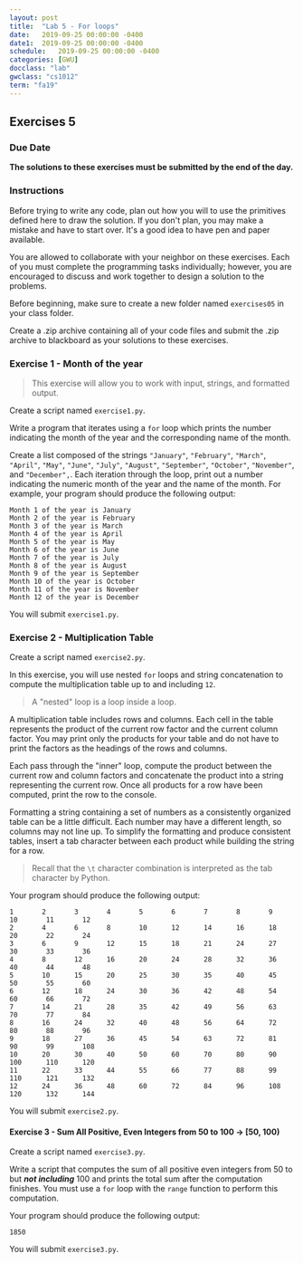 ```yaml
---
layout: post
title:  "Lab 5 - For loops"
date:   2019-09-25 00:00:00 -0400
date1:  2019-09-25 00:00:00 -0400
schedule:   2019-09-25 00:00:00 -0400
categories: [GWU]
docclass: "lab"
gwclass: "cs1012"
term: "fa19"
---
```

<head>
  <link href="/css/syntax.css" rel="stylesheet">
</head>

## Exercises 5

### Due Date
**The solutions to these exercises must be submitted by the end of the day.**

### Instructions

Before trying to write any code, plan out how you will to use the primitives defined here to draw the solution.  If you don't plan, you may make a mistake and have to start over.  It's a good idea to have pen and paper available.

You are allowed to collaborate with your neighbor on these exercises.  Each of you must complete the programming tasks individually; however, you are encouraged to discuss and work together to design a solution to the problems.

Before beginning, make sure to create a new folder named ```exercises05``` in your class folder.

Create a .zip archive containing all of your code files and submit the .zip archive to blackboard as your solutions to these exercises.

### Exercise 1 - Month of the year
> This exercise will allow you to work with input, strings, and formatted output.

Create a script named ```exercise1.py```.

Write a program that iterates using a ```for``` loop which prints the number indicating the month of the year and the corresponding name of the month.

Create a list composed of the strings ```"January"```, ```"February"```, ```"March"```, ```"April"```, ```"May"```, ```"June"```, ```"July"```, ```"August"```, ```"September"```, ```"October"```, ```"November"```, and ```"December",```.  Each iteration through the loop, print out a number indicating the numeric month of the year and the name of the month.  For example, your program should produce the following output:

```
Month 1 of the year is January
Month 2 of the year is February
Month 3 of the year is March
Month 4 of the year is April
Month 5 of the year is May
Month 6 of the year is June
Month 7 of the year is July
Month 8 of the year is August
Month 9 of the year is September
Month 10 of the year is October
Month 11 of the year is November
Month 12 of the year is December
```

You will submit ```exercise1.py```.

### Exercise 2 - Multiplication Table

Create a script named ```exercise2.py```.

In this exercise, you will use nested ```for``` loops and string concatenation to compute the multiplication table up to and including `12`.  

> A "nested" loop is a loop inside a loop.

A multiplication table includes rows and columns.  Each cell in the table represents the product of the current row factor and the current column factor.  You may print only the products for your table and do not have to print the factors as the headings of the rows and columns.

Each pass through the "inner" loop, compute the product between the current row and column factors and concatenate the product into a string representing the current row.  Once all products for a row have been computed, print the row to the console.

Formatting a string containing a set of numbers as a consistently organized table can be a little difficult.  Each number may have a different length, so columns may not line up.  To simplify the formatting and produce consistent tables, insert a tab character between each product while building the string for a row.  

>Recall that the ```\t``` character combination is interpreted as the tab character by Python.   

Your program should produce the following output:
```
1       2       3       4       5       6       7       8       9       10       11       12       
2       4       6       8       10      12      14      16      18      20       22       24       
3       6       9       12      15      18      21      24      27      30       33       36       
4       8       12      16      20      24      28      32      36      40       44       48       
5       10      15      20      25      30      35      40      45      50       55       60       
6       12      18      24      30      36      42      48      54      60       66       72       
7       14      21      28      35      42      49      56      63      70       77       84       
8       16      24      32      40      48      56      64      72      80       88       96       
9       18      27      36      45      54      63      72      81      90       99       108       
10      20      30      40      50      60      70      80      90      100      110      120       
11      22      33      44      55      66      77      88      99      110      121      132       
12      24      36      48      60      72      84      96      108     120      132      144   
```

You will submit ```exercise2.py```.

#### Exercise 3 - Sum All Positive, Even Integers from 50 to 100    -> [50, 100)

Create a script named ```exercise3.py```.

Write a script that computes the sum of all positive even integers from 50 to but ***not including*** 100 and prints the total sum after the computation finishes.  You must use a ```for``` loop with the ```range``` function to perform this computation.  

Your program should produce the following output:
```
1850
```

You will submit ```exercise3.py```.
